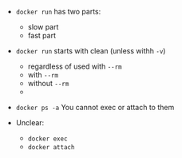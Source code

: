 
* `docker run` has two parts:
   * slow part
   * fast part

* `docker run` starts with clean (unless withh `-v`)
   * regardless of used with `--rm`
   * with `--rm`
   * without `--rm`
   * 


* `docker ps -a`
You cannot exec or attach to them

* Unclear:
   * `docker exec`
   * `docker attach`
